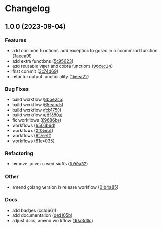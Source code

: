 # Changelog

## 1.0.0 (2023-09-04)


### Features

* add common functions, add exception to gosec in runcommand function ([3aeea9f](https://github.com/Excoriate/golang-cli-boilerplate/commit/3aeea9fe06ac6e7d01230218d1d90c81fb447f78))
* add extra functions ([5c95623](https://github.com/Excoriate/golang-cli-boilerplate/commit/5c956232b3985aad8023dc4eef07578570f166b7))
* add reusable viper and cobra functions ([96cec24](https://github.com/Excoriate/golang-cli-boilerplate/commit/96cec243ed8d0efb939da86869e240ff88221431))
* first commit ([3c74d69](https://github.com/Excoriate/golang-cli-boilerplate/commit/3c74d69eebc39da369053f6c14077e1f837b12d1))
* refactor output functionality ([1beea22](https://github.com/Excoriate/golang-cli-boilerplate/commit/1beea2287100b2148c0949d9effa642306f50f14))


### Bug Fixes

* build workflow ([8b5e2b5](https://github.com/Excoriate/golang-cli-boilerplate/commit/8b5e2b5f187b8f2b72b2003710d68fd9635748d2))
* build workflow ([65eaba5](https://github.com/Excoriate/golang-cli-boilerplate/commit/65eaba56b3964c041af92e5ea1e187cb29c53568))
* build workflow ([fcb1750](https://github.com/Excoriate/golang-cli-boilerplate/commit/fcb17500f8904a56870e217cac5e1d9b6f2bb0d6))
* build workflow ([e6f350a](https://github.com/Excoriate/golang-cli-boilerplate/commit/e6f350a8a0d178871e1772e76e0e9f7c0de6738c))
* fix workflows ([89686be](https://github.com/Excoriate/golang-cli-boilerplate/commit/89686be90bd82ebb022c1d033ee5780dd20caa89))
* workflows ([6506b6d](https://github.com/Excoriate/golang-cli-boilerplate/commit/6506b6d3cae470a4fbe1e5cee61cd6b76f410705))
* workflows ([2f0bebf](https://github.com/Excoriate/golang-cli-boilerplate/commit/2f0bebf8f5d8df31113209ec492548c872b0af17))
* workflows ([8f7ee1f](https://github.com/Excoriate/golang-cli-boilerplate/commit/8f7ee1f36db636090b23cb58f24c80fcbe9d5c39))
* workflows ([81c4035](https://github.com/Excoriate/golang-cli-boilerplate/commit/81c403503db4ca735bd6fa844b2f0dc53ce8be9f))


### Refactoring

* remove go vet unsed stuffs ([fb99a57](https://github.com/Excoriate/golang-cli-boilerplate/commit/fb99a57343072527e5d21d33ba45065e3737b364))


### Other

* amend golang version in release workflow ([01b4a85](https://github.com/Excoriate/golang-cli-boilerplate/commit/01b4a858191784494c2642c608e5600458ef5517))


### Docs

* add badges ([cc1d661](https://github.com/Excoriate/golang-cli-boilerplate/commit/cc1d6616401f523c6e3e935c1ce0557868304ad7))
* add documentation ([ded105b](https://github.com/Excoriate/golang-cli-boilerplate/commit/ded105b4090641a039da73eeb862682ddc0b60fe))
* adjust docs, amend workflow ([d0a3d0c](https://github.com/Excoriate/golang-cli-boilerplate/commit/d0a3d0cda0da5466d8fd6d7eb57e20672f3521a8))
